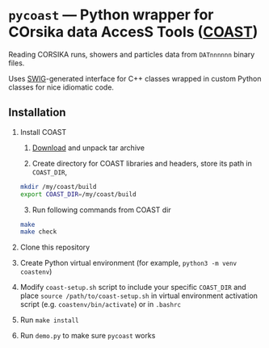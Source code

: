 # `pycoast` — Python wrapper for **CO**rsika data **A**cces**S** **T**ools ([COAST](https://web.ikp.kit.edu/rulrich/coast.html))

Reading CORSIKA runs, showers and particles data from `DATnnnnnn` binary files.

Uses [SWIG](http://www.swig.org/)-generated interface for C++ classes wrapped in custom Python classes for nice idiomatic code.


## Installation

1. Install COAST
   1. [Download](https://web.ikp.kit.edu/rulrich/coast-files/coast-v4r5.tar.gz) and unpack tar archive
  
   2. Create directory for COAST libraries and headers, store its path in `COAST_DIR`, 

   ```bash
   mkdir /my/coast/build
   export COAST_DIR=/my/coast/build
   ```

   3. Run following commands from COAST dir
   ```bash
   make
   make check
   ```

2. Clone this repository
3. Create Python virtual environment (for example, `python3 -m venv coastenv`)
4. Modify `coast-setup.sh` script to include your specific `COAST_DIR` and place `source /path/to/coast-setup.sh` in virtual environment activation script (e.g. `coastenv/bin/activate`) or in `.bashrc`
5. Run `make install`
6. Run `demo.py` to make sure `pycoast` works
